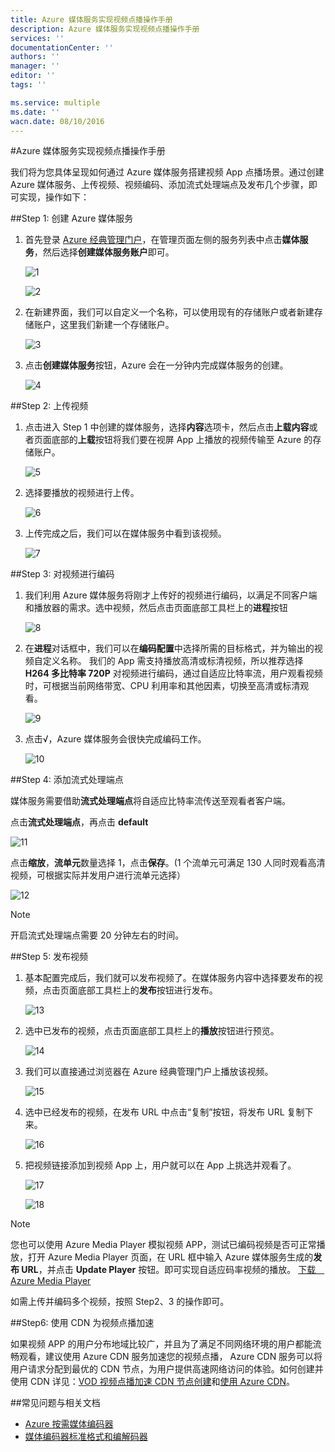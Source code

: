 ```yaml
---
title: Azure 媒体服务实现视频点播操作手册
description: Azure 媒体服务实现视频点播操作手册
services: ''
documentationCenter: ''
authors: ''
manager: ''
editor: ''
tags: ''

ms.service: multiple
ms.date: ''
wacn.date: 08/10/2016
---
```


#Azure 媒体服务实现视频点播操作手册

我们将为您具体呈现如何通过 Azure 媒体服务搭建视频 App 点播场景。通过创建 Azure 媒体服务、上传视频、视频编码、添加流式处理端点及发布几个步骤，即可实现，操作如下：

##Step 1: 创建 Azure 媒体服务

1. 首先登录 [Azure 经典管理门户](https://manage.windowsazure.cn/)，在管理页面左侧的服务列表中点击**媒体服务**，然后选择**创建媒体服务账户**即可。

    ![1](./media/azure-media-services-on-demand-streaming/1.png)

    ![2](./media/azure-media-services-on-demand-streaming/2.png)

2. 在新建界面，我们可以自定义一个名称，可以使用现有的存储账户或者新建存储账户，这里我们新建一个存储账户。 

    ![3](./media/azure-media-services-on-demand-streaming/3.png)

3. 点击**创建媒体服务**按钮，Azure 会在一分钟内完成媒体服务的创建。

    ![4](./media/azure-media-services-on-demand-streaming/4.png)

##Step 2: 上传视频
1. 点击进入 Step 1 中创建的媒体服务，选择**内容**选项卡，然后点击**上载内容**或者页面底部的**上载**按钮将我们要在视屏 App 上播放的视频传输至 Azure 的存储账户。

    ![5](./media/azure-media-services-on-demand-streaming/5.png)

2. 选择要播放的视频进行上传。

    ![6](./media/azure-media-services-on-demand-streaming/6.png)

3. 上传完成之后，我们可以在媒体服务中看到该视频。

    ![7](./media/azure-media-services-on-demand-streaming/7.png)

##Step 3: 对视频进行编码

1. 我们利用 Azure 媒体服务将刚才上传好的视频进行编码，以满足不同客户端和播放器的需求。选中视频，然后点击页面底部工具栏上的**进程**按钮

    ![8](./media/azure-media-services-on-demand-streaming/8.png)

2. 在**进程**对话框中，我们可以在**编码配置**中选择所需的目标格式，并为输出的视频自定义名称。
我们的 App 需支持播放高清或标清视频，所以推荐选择 **H264 多比特率 720P** 对视频进行编码，通过自适应比特率流，用户观看视频时，可根据当前网络带宽、CPU 利用率和其他因素，切换至高清或标清观看。

    ![9](./media/azure-media-services-on-demand-streaming/9.png)

3. 点击√，Azure 媒体服务会很快完成编码工作。

    ![10](./media/azure-media-services-on-demand-streaming/10.png)

##Step 4: 添加流式处理端点

媒体服务需要借助**流式处理端点**将自适应比特率流传送至观看者客户端。  

点击**流式处理端点**，再点击 **default**

![11](./media/azure-media-services-on-demand-streaming/11.png)

点击**缩放**，**流单元**数量选择 1，点击**保存**。(1 个流单元可满足 130 人同时观看高清视频，可根据实际并发用户进行流单元选择）

![12](./media/azure-media-services-on-demand-streaming/12.png)

>[!NOTE]
>开启流式处理端点需要 20 分钟左右的时间。

##Step 5: 发布视频

1. 基本配置完成后，我们就可以发布视频了。在媒体服务内容中选择要发布的视频，点击页面底部工具栏上的**发布**按钮进行发布。

    ![13](./media/azure-media-services-on-demand-streaming/13.png)

2. 选中已发布的视频，点击页面底部工具栏上的**播放**按钮进行预览。

    ![14](./media/azure-media-services-on-demand-streaming/14.png)

3. 我们可以直接通过浏览器在 Azure 经典管理门户上播放该视频。

    ![15](./media/azure-media-services-on-demand-streaming/15.png)

4. 选中已经发布的视频，在发布 URL 中点击“复制”按钮，将发布 URL 复制下来。

    ![16](./media/azure-media-services-on-demand-streaming/16.png)

5. 把视频链接添加到视频 App 上，用户就可以在 App 上挑选并观看了。

    ![17](./media/azure-media-services-on-demand-streaming/17.png)

    ![18](./media/azure-media-services-on-demand-streaming/18.png)

>[!NOTE]
>您也可以使用 Azure Media Player 模拟视频 APP，测试已编码视频是否可正常播放，打开 Azure Media Player 页面，在 URL 框中输入 Azure 媒体服务生成的**发布 URL**，并点击 **Update Player** 按钮。即可实现自适应码率视频的播放。 [下载　Azure Media Player](http://ampdemo.azureedge.net/azuremediaplayer.html)

如需上传并编码多个视频，按照 Step2、3 的操作即可。

##Step6: 使用 CDN 为视频点播加速

如果视频 APP 的用户分布地域比较广，并且为了满足不同网络环境的用户都能流畅观看，建议使用 Azure CDN 服务加速您的视频点播， Azure CDN 服务可以将用户请求分配到最优的 CDN 节点，为用户提供高速网络访问的体验。如何创建并使用 CDN 详见：[VOD 视频点播加速 CDN 节点创建](./cdn/cdn-how-to-create-VOD-CDN-endpoint.md)和[使用 Azure CDN](./cdn/cdn-how-to-use.md)。

##常见问题与相关文档

- [Azure 按需媒体编码器](./media-services/media-services-encode-asset.md)
- [媒体编码器标准格式和编解码器](./media-services/media-services-media-encoder-standard-formats.md)